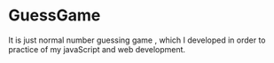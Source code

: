 # GuessGame
It is just normal number guessing game , which I developed in order to practice of my javaScript and web development.
